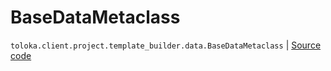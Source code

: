 # BaseDataMetaclass
`toloka.client.project.template_builder.data.BaseDataMetaclass` | [Source code](https://github.com/Toloka/toloka-kit/blob/v1.2.2/src/client/project/template_builder/data.py#L16)

